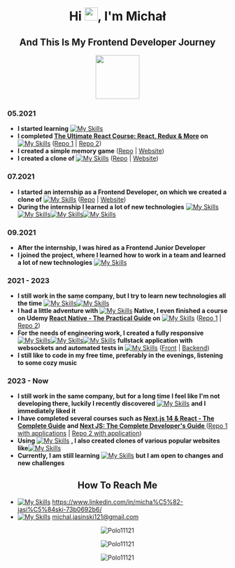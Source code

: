 <h1 align="center">Hi <img src="https://raw.githubusercontent.com/MartinHeinz/MartinHeinz/master/wave.gif" width="30px">, I'm Michał</h1>

<h2 align="center">And This Is My Frontend Developer Journey</h2>
<div align="center"><img align="center" src="https://media4.giphy.com/media/WnFDR3vdJniy3SzZvR/giphy.gif?cid=6c09b95277p63f57ksmt0nk2436jeqsrtofeml5snnyi7alb&ep=v1_internal_gif_by_id&rid=giphy.gif&ct=s" width="100px">
</div>

<h3>05.2021</h3>

- **I started learning** [![My Skills](https://simpleskill.icons.workers.dev/svg?i=html5,javascript,typescript,css3,react)](#)
- **I completed <a href="https://www.udemy.com/course/the-ultimate-react-course" target="_blank" rel="noreferrer">The Ultimate React Course: React, Redux & More</a> on** [![My Skills](https://simpleskill.icons.workers.dev/svg?i=udemy)](#) (<a href="https://github.com/Polo11121/React-Ultimate-Course-The-Wild-Oasis" target="_blank" rel="noreferrer">Repo 1</a> | <a href="https://github.com/Polo11121/React-Ultimate-Course-Fast-Pizza-App" target="_blank" rel="noreferrer">Repo 2</a>)
- **I created a simple memory game**  (<a href="https://github.com/Polo11121/React-Memory-Game-App" target="_blank" rel="noreferrer">Repo</a> | <a href="https://memory-game-c0e14.web.app" target="_blank" rel="noreferrer">Website</a>)
- **I created a clone of** [![My Skills](https://simpleskill.icons.workers.dev/svg?i=amazon)](#) (<a href="https://github.com/Polo11121/React-Amazon-Clone-App" target="_blank" rel="noreferrer">Repo</a> | <a href="https://react-amazon-clone-app.vercel.app/" target="_blank" rel="noreferrer">Website</a>)

<h3>07.2021</h3>
 
- **I started an internship as a Frontend Developer, on which we created a clone of** [![My Skills](https://simpleskill.icons.workers.dev/svg?i=linkedin)](#) (<a href="https://github.com/Polo11121/React-Linkedin-Clone-App" target="_blank" rel="noreferrer">Repo</a> | <a href="https://billennium-frontend-interns.github.io/linkedin_clone_project/#/" target="_blank" rel="noreferrer">Website</a>)
- **During the internship I learned a lot of new technologies** [![My Skills](https://simpleskill.icons.workers.dev/svg?i=reactquery,reactrouter,git)](#)[![My Skills](https://simpleskill.icons.workers.dev/svg?i=github&theme=light)](#)[![My Skills](https://simpleskill.icons.workers.dev/svg?i=cypress,jest,testinglibrary,firebase,npm,sass)](#)[![My Skills](https://simpleskill.icons.workers.dev/svg?i=bem&theme=light)](#)

<h3>09.2021</h3>

- **After the internship, I was hired as a Frontend Junior Developer**
- **I joined the project, where I learned how to work in a team and learned a lot of new technologies** [![My Skills](https://simpleskill.icons.workers.dev/svg?i=redux,gitlab,jira)](#)

<h3>2021 - 2023</h3>

- **I still work in the same company, but I try to learn new technologies all the time** [![My Skills](https://simpleskill.icons.workers.dev/svg?i=cssmodules&theme=light)](#)[![My Skills](https://simpleskill.icons.workers.dev/svg?i=tailwindcss,styledcomponents,vite)](#)
- **I had a little adventure with** [![My Skills](https://simpleskill.icons.workers.dev/svg?i=react)](#) **Native, I even finished a course on Udemy <a href="https://www.udemy.com/course/react-native-the-practical-guide" target="_blank" rel="noreferrer">React Native - The Practical Guide</a> on** [![My Skills](https://simpleskill.icons.workers.dev/svg?i=udemy)](#) (<a href="https://github.com/Polo11121/React-Native-Basic-Apps" target="_blank" rel="noreferrer">Repo 1</a> | <a href="https://github.com/Polo11121/React-Native-Delivery-App" target="_blank" rel="noreferrer">Repo 2</a>)
 - **For the needs of engineering work, I created a fully responsive** [![My Skills](https://simpleskill.icons.workers.dev/svg?i=mongodb)](#)[![My Skills](https://simpleskill.icons.workers.dev/svg?i=express&theme=light)](#)[![My Skills](https://simpleskill.icons.workers.dev/svg?i=react,node.js)](#) **fullstack application with websockets and automated tests in** [![My Skills](https://simpleskill.icons.workers.dev/svg?i=cypress)](#) (<a href="https://github.com/Polo11121/React-Social-Networking-App" target="_blank" rel="noreferrer">Front</a> | <a href="https://github.com/Polo11121/Nodejs-Social-Networking-App" target="_blank" rel="noreferrer">Backend</a>)
- **I still like to code in my free time, preferably in the evenings, listening to some cozy music**

<h3>2023 - Now</h3>

- **I still work in the same company, but for a long time I feel like I'm not developing there, luckily I recently discovered** [![My Skills](https://simpleskill.icons.workers.dev/svg?i=next.js&theme=light)](#) **and I immediately liked it**
- **I have completed several courses such as <a href="https://www.udemy.com/course/nextjs-react-the-complete-guide" target="_blank" rel="noreferrer">Next.js 14 & React - The Complete Guide</a> and <a href="https://www.udemy.com/course/next-js-the-complete-developers-guide" target="_blank" rel="noreferrer">Next JS: The Complete Developer's Guide
</a>** (<a href="https://github.com/Polo11121/Nextjs-course" target="_blank" rel="noreferrer">Repo 1 with applications</a> | <a href="https://github.com/Polo11121/Nextj13-Booking-App" target="_blank" rel="noreferrer">Repo 2 with application</a>)
- **Using** [![My Skills](https://simpleskill.icons.workers.dev/svg?i=next.js&theme=light)](#) **, I also created clones of various popular websites like**[![My Skills](https://simpleskill.icons.workers.dev/svg?i=discord,twitch)](#)
- **Currently, I am still learning** [![My Skills](https://simpleskill.icons.workers.dev/svg?i=next.js&theme=light)](#) **but I am open to changes and new challenges**


<h2 align="center">How To Reach Me</h2>

- [![My Skills](https://simpleskill.icons.workers.dev/svg?i=linkedin)](#) https://www.linkedin.com/in/micha%C5%82-jasi%C5%84ski-73b0692b6/
- [![My Skills](https://simpleskill.icons.workers.dev/svg?i=gmail)](#) michal.jasinski121@gmail.com
                                                               

<p align="center"><img align="center" src="https://github-readme-stats.vercel.app/api/top-langs?username=Polo11121&show_icons=true&locale=en&layout=donut-vertical&theme=dark" alt="Polo11121" /></p>

<p align="center"><img align="center" src="https://github-readme-stats.vercel.app/api?username=Polo11121&show_icons=true&theme=dark&locale=en" alt="Polo11121" /></p>

<p align="center"><img align="center" src="https://github-readme-streak-stats.herokuapp.com/?user=Polo11121&theme=dark" alt="Polo11121" /></p>


